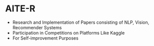 # AITE-R
- Research and Implementation of Papers consisting of NLP, Vision, Recommender Systems
- Participation in Competitions on Platforms Like Kaggle
- For Self-improvement Purposes
